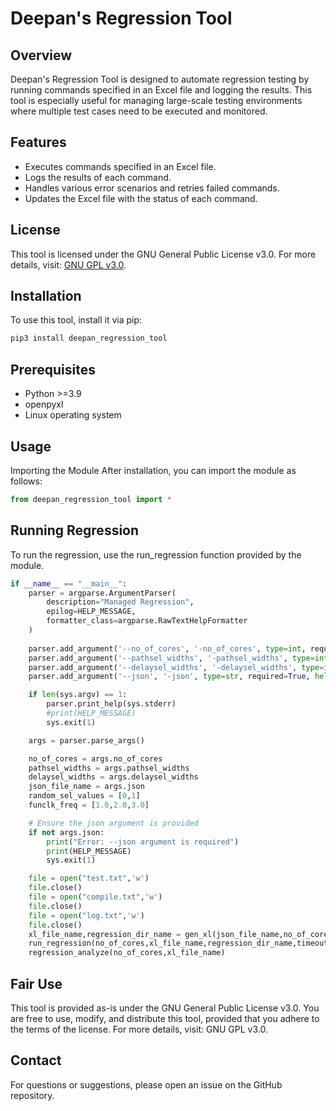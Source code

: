 # Deepan's Regression Tool

## Overview

Deepan's Regression Tool is designed to automate regression testing by running commands specified in an Excel file and logging the results. This tool is especially useful for managing large-scale testing environments where multiple test cases need to be executed and monitored.

## Features

- Executes commands specified in an Excel file.
- Logs the results of each command.
- Handles various error scenarios and retries failed commands.
- Updates the Excel file with the status of each command.

## License

This tool is licensed under the GNU General Public License v3.0. For more details, visit: [GNU GPL v3.0](https://www.gnu.org/licenses/gpl-3.0.en.html).

## Installation

To use this tool, install it via pip:

```sh
pip3 install deepan_regression_tool
```
## Prerequisites
- Python >=3.9
- openpyxl
- Linux operating system

## Usage
Importing the Module
After installation, you can import the module as follows:
```python
from deepan_regression_tool import *
```
## Running Regression
To run the regression, use the run_regression function provided by the module.

```python
if __name__ == "__main__":
    parser = argparse.ArgumentParser(
        description="Managed Regression",
        epilog=HELP_MESSAGE,
        formatter_class=argparse.RawTextHelpFormatter
    )
    
    parser.add_argument('--no_of_cores', '-no_of_cores', type=int, required=True, help="Number of cores to use for the regression.")
    parser.add_argument('--pathsel_widths', '-pathsel_widths', type=int, nargs='+', required=True, help="Widths for path selection.")
    parser.add_argument('--delaysel_widths', '-delaysel_widths', type=int, nargs='+', required=True, help="Widths for delay selection.")
    parser.add_argument('--json', '-json', type=str, required=True, help="Path to the JSON configuration file.")

    if len(sys.argv) == 1:
        parser.print_help(sys.stderr)
        #print(HELP_MESSAGE)
        sys.exit(1)

    args = parser.parse_args()

    no_of_cores = args.no_of_cores
    pathsel_widths = args.pathsel_widths
    delaysel_widths = args.delaysel_widths
    json_file_name = args.json
    random_sel_values = [0,1]
    funclk_freq = [1.0,2.0,3.0]

    # Ensure the json argument is provided
    if not args.json:
        print("Error: --json argument is required")
        print(HELP_MESSAGE)
        sys.exit(1)

    file = open("test.txt",'w')
    file.close()
    file = open("compile.txt",'w')
    file.close()
    file = open("log.txt",'w')
    file.close()
    xl_file_name,regression_dir_name = gen_xl(json_file_name,no_of_cores,pathsel_widths,delaysel_widths,funclk_freq,random_sel_values)
    run_regression(no_of_cores,xl_file_name,regression_dir_name,timeout)
    regression_analyze(no_of_cores,xl_file_name)

```

## Fair Use
This tool is provided as-is under the GNU General Public License v3.0. You are free to use, modify, and distribute this tool, provided that you adhere to the terms of the license. For more details, visit: GNU GPL v3.0.

## Contact
For questions or suggestions, please open an issue on the GitHub repository.
